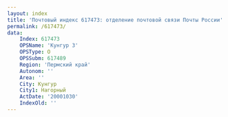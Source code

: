 ```yaml
---
layout: index
title: 'Почтовый индекс 617473: отделение почтовой связи Почты России'
permalink: /617473/
data:
    Index: 617473
    OPSName: 'Кунгур 3'
    OPSType: О
    OPSSubm: 617489
    Region: 'Пермский край'
    Autonom: ''
    Area: ''
    City: Кунгур
    City1: Нагорный
    ActDate: '20001030'
    IndexOld: ''
---
```

